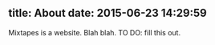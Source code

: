 title: About
date: 2015-06-23 14:29:59
---

Mixtapes is a website. Blah blah. TO DO: fill this out.
